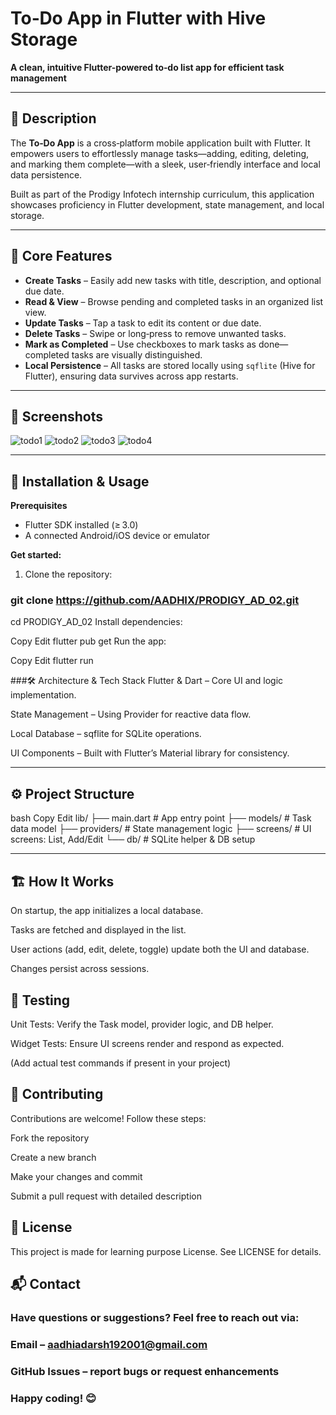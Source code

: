 #  To‑Do App in Flutter with Hive Storage 

**A clean, intuitive Flutter-powered to‑do list app for efficient task management**

---

## 🚀 Description

The **To‑Do App** is a cross‑platform mobile application built with Flutter. It empowers users to effortlessly manage tasks—adding, editing, deleting, and marking them complete—with a sleek, user‑friendly interface and local data persistence.

Built as part of the Prodigy Infotech internship curriculum, this application showcases proficiency in Flutter development, state management, and local storage.

---

## 🎯 Core Features

- **Create Tasks** – Easily add new tasks with title, description, and optional due date.  
- **Read & View** – Browse pending and completed tasks in an organized list view.  
- **Update Tasks** – Tap a task to edit its content or due date.  
- **Delete Tasks** – Swipe or long‑press to remove unwanted tasks.  
- **Mark as Completed** – Use checkboxes to mark tasks as done—completed tasks are visually distinguished.  
- **Local Persistence** – All tasks are stored locally using `sqflite` (Hive for Flutter), ensuring data survives across app restarts.

---

## 📱 Screenshots

<!-- Replace with real screenshots once available -->
![todo1](https://github.com/user-attachments/assets/d575e58e-04b6-40bf-aa94-fe63098339f7)
![todo2](https://github.com/user-attachments/assets/47cf8a20-013a-45ac-bd26-ee63a392c8c8)
![todo3](https://github.com/user-attachments/assets/57593da9-f08d-4d59-bba6-adeb96fc8736)
![todo4](https://github.com/user-attachments/assets/a2fe48c7-de5f-42f4-bc1f-f8bf8718d036)


---

## 🧰 Installation & Usage

**Prerequisites**  
- Flutter SDK installed (≥ 3.0)  
- A connected Android/iOS device or emulator

**Get started:**

1. Clone the repository:  
   
  ###  git clone https://github.com/AADHIX/PRODIGY_AD_02.git
   cd PRODIGY_AD_02
Install dependencies:


Copy
Edit
flutter pub get
Run the app:


Copy
Edit
flutter run

###🛠 Architecture & Tech Stack
Flutter & Dart – Core UI and logic implementation.

State Management – Using Provider for reactive data flow.

Local Database – sqflite for SQLite operations.

UI Components – Built with Flutter’s Material library for consistency.

---
## ⚙️ Project Structure
bash
Copy
Edit
lib/
├── main.dart           # App entry point
├── models/             # Task data model
├── providers/          # State management logic
├── screens/            # UI screens: List, Add/Edit
└── db/                 # SQLite helper & DB setup

---

## 🏗️ How It Works
On startup, the app initializes a local database.

Tasks are fetched and displayed in the list.

User actions (add, edit, delete, toggle) update both the UI and database.

Changes persist across sessions.

## 🧪 Testing
Unit Tests: Verify the Task model, provider logic, and DB helper.

Widget Tests: Ensure UI screens render and respond as expected.

(Add actual test commands if present in your project)

## 🤝 Contributing
Contributions are welcome! Follow these steps:

Fork the repository

Create a new branch 

Make your changes and commit

Submit a pull request with detailed description

## 🧾 License
This project is made for learning purpose  License. See LICENSE for details.

## 📬 Contact
### Have questions or suggestions? Feel free to reach out via: 
### Email – aadhiadarsh192001@gmail.com

### GitHub Issues – report bugs or request enhancements



### Happy coding! 😊
